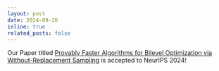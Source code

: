 ```yaml
---
layout: post
date: 2024-09-26
inline: true
related_posts: false
---
```


Our Paper titled [Provably Faster Algorithms for Bilevel Optimization via Without-Replacement Sampling](https://arxiv.org/abs/2411.05868) is accepted to NeurIPS 2024!